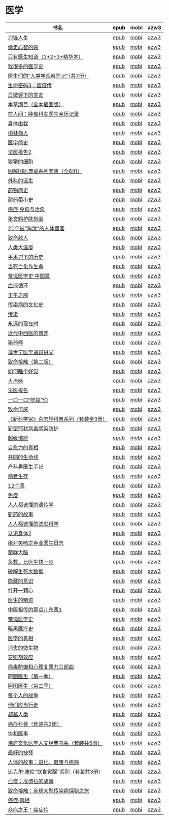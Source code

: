 # 医学

| 书名 | epub | mobi | azw3 |
| --- | --- | --- | --- |
| [刀锋人生](http://ct.dalanmei.com/f/31084289-771240587-4f37a3) | [epub](http://ct.dalanmei.com/f/31084289-771240587-4f37a3) | [mobi](http://ct.dalanmei.com/f/31084289-771228784-b84f2a) | [azw3](http://ct.dalanmei.com/f/31084289-771232597-c4d8ec) |
| [偷走心智的贼](http://ct.dalanmei.com/f/31084289-771240740-6afc77) | [epub](http://ct.dalanmei.com/f/31084289-771240740-6afc77) | [mobi](http://ct.dalanmei.com/f/31084289-771229046-a699e4) | [azw3](http://ct.dalanmei.com/f/31084289-771232764-1f8681) |
| [只有医生知道（1+2+3+精华本）](http://ct.dalanmei.com/f/31084289-771240742-e3b51d) | [epub](http://ct.dalanmei.com/f/31084289-771240742-e3b51d) | [mobi](http://ct.dalanmei.com/f/31084289-771229047-fe4f85) | [azw3](http://ct.dalanmei.com/f/31084289-771232769-5e6ccd) |
| [戏很多的医学史](http://ct.dalanmei.com/f/31084289-771240894-6e1f59) | [epub](http://ct.dalanmei.com/f/31084289-771240894-6e1f59) | [mobi](http://ct.dalanmei.com/f/31084289-771229244-5f7a5d) | [azw3](http://ct.dalanmei.com/f/31084289-771232915-0d51b6) |
| [医生们的“人类学观察笔记“（共7册）](http://ct.dalanmei.com/f/31084289-771246008-734ff3) | [epub](http://ct.dalanmei.com/f/31084289-771246008-734ff3) | [mobi](http://ct.dalanmei.com/f/31084289-771230336-7088f2) | [azw3](http://ct.dalanmei.com/f/31084289-771235807-187889) |
| [生命密码3：瘟疫传](http://ct.dalanmei.com/f/31084289-771246273-2e9667) | [epub](http://ct.dalanmei.com/f/31084289-771246273-2e9667) | [mobi](http://ct.dalanmei.com/f/31084289-771230646-a1e73a) | [azw3](http://ct.dalanmei.com/f/31084289-771235971-561dc5) |
| [显微镜下的室友](http://ct.dalanmei.com/f/31084289-577383753-5d22a9) | [epub](http://ct.dalanmei.com/f/31084289-577383753-5d22a9) | [mobi](http://ct.dalanmei.com/f/31084289-577375170-5d3ddb) | [azw3](http://ct.dalanmei.com/f/31084289-577384221-ce542e) |
| [本草纲目（全本插图版）](http://ct.dalanmei.com/f/31084289-577384156-d8db25) | [epub](http://ct.dalanmei.com/f/31084289-577384156-d8db25) | [mobi](http://ct.dalanmei.com/f/31084289-577383542-6e2211) | [azw3](http://ct.dalanmei.com/f/31084289-577385751-b838ed) |
| [在人间：肿瘤科女医生亲历记录](http://ct.dalanmei.com/f/31084289-570302327-b66273) | [epub](http://ct.dalanmei.com/f/31084289-570302327-b66273) | [mobi](http://ct.dalanmei.com/f/31084289-570175948-28a037) | [azw3](http://ct.dalanmei.com/f/31084289-570371708-283690) |
| [身体由我](http://ct.dalanmei.com/f/31084289-570303786-8a2e1a) | [epub](http://ct.dalanmei.com/f/31084289-570303786-8a2e1a) | [mobi](http://ct.dalanmei.com/f/31084289-570177883-13ef5a) | [azw3](http://ct.dalanmei.com/f/31084289-570373916-9ffa80) |
| [柏林病人](http://ct.dalanmei.com/f/31084289-570304332-b6a87a) | [epub](http://ct.dalanmei.com/f/31084289-570304332-b6a87a) | [mobi](http://ct.dalanmei.com/f/31084289-570178370-15c257) | [azw3](http://ct.dalanmei.com/f/31084289-570375197-f0656f) |
| [医学简史](None) | [epub](None) | [mobi](None) | [azw3](None) |
| [法医报告2](None) | [epub](None) | [mobi](None) | [azw3](None) |
| [狡猾的细胞](http://ct.dalanmei.com/f/31084289-570313979-85a935) | [epub](http://ct.dalanmei.com/f/31084289-570313979-85a935) | [mobi](http://ct.dalanmei.com/f/31084289-570161574-6c0c37) | [azw3](http://ct.dalanmei.com/f/31084289-570379403-17151e) |
| [图解国医典藏系列套装（全6册）](http://ct.dalanmei.com/f/31084289-570314759-9fb2a2) | [epub](http://ct.dalanmei.com/f/31084289-570314759-9fb2a2) | [mobi](http://ct.dalanmei.com/f/31084289-570162351-c58e26) | [azw3](http://ct.dalanmei.com/f/31084289-570546825-8bd103) |
| [外科的诞生](http://ct.dalanmei.com/f/31084289-570315292-8b9847) | [epub](http://ct.dalanmei.com/f/31084289-570315292-8b9847) | [mobi](http://ct.dalanmei.com/f/31084289-570162930-565649) | [azw3](http://ct.dalanmei.com/f/31084289-571047019-1f8426) |
| [药物简史](http://ct.dalanmei.com/f/31084289-570315308-bf0b2f) | [epub](http://ct.dalanmei.com/f/31084289-570315308-bf0b2f) | [mobi](http://ct.dalanmei.com/f/31084289-570162944-46c19c) | [azw3](http://ct.dalanmei.com/f/31084289-571047023-e6f29c) |
| [耐药菌小史](http://ct.dalanmei.com/f/31084289-570315465-c98e25) | [epub](http://ct.dalanmei.com/f/31084289-570315465-c98e25) | [mobi](http://ct.dalanmei.com/f/31084289-570163058-f75426) | [azw3](http://ct.dalanmei.com/f/31084289-571047133-705aea) |
| [癌症·免疫与治愈](http://ct.dalanmei.com/f/31084289-570316625-9d3721) | [epub](http://ct.dalanmei.com/f/31084289-570316625-9d3721) | [mobi](http://ct.dalanmei.com/f/31084289-570164440-56bbe4) | [azw3](http://ct.dalanmei.com/f/31084289-571382160-62c55c) |
| [张文鹤护肤指南](http://ct.dalanmei.com/f/31084289-570353418-2afb53) | [epub](http://ct.dalanmei.com/f/31084289-570353418-2afb53) | [mobi](http://ct.dalanmei.com/f/31084289-570161528-9bd597) | [azw3](http://ct.dalanmei.com/f/31084289-571401689-afc548) |
| [21个被“淘汰”的人体器官](http://ct.dalanmei.com/f/31084289-570354684-8fb3b8) | [epub](http://ct.dalanmei.com/f/31084289-570354684-8fb3b8) | [mobi](http://ct.dalanmei.com/f/31084289-570138543-af5237) | [azw3](http://ct.dalanmei.com/f/31084289-571402588-191e6d) |
| [致命敌人](http://ct.dalanmei.com/f/31084289-570355685-13a8d6) | [epub](http://ct.dalanmei.com/f/31084289-570355685-13a8d6) | [mobi](http://ct.dalanmei.com/f/31084289-570143092-a1de1d) | [azw3](http://ct.dalanmei.com/f/31084289-571403457-f4691b) |
| [人类大瘟疫](http://ct.dalanmei.com/f/31084289-570267997-7ad281) | [epub](http://ct.dalanmei.com/f/31084289-570267997-7ad281) | [mobi](http://ct.dalanmei.com/f/31084289-570125568-9dd5c0) | [azw3](http://ct.dalanmei.com/f/31084289-571407638-07ffbd) |
| [手术刀下的历史](http://ct.dalanmei.com/f/31084289-570269911-dfe7de) | [epub](http://ct.dalanmei.com/f/31084289-570269911-dfe7de) | [mobi](http://ct.dalanmei.com/f/31084289-570127614-cb3e71) | [azw3](http://ct.dalanmei.com/f/31084289-571409638-88d642) |
| [当死亡化作生命](http://ct.dalanmei.com/f/31084289-570270195-413abf) | [epub](http://ct.dalanmei.com/f/31084289-570270195-413abf) | [mobi](http://ct.dalanmei.com/f/31084289-570127675-585060) | [azw3](http://ct.dalanmei.com/f/31084289-571409778-846618) |
| [荒诞医学史·中国篇](http://ct.dalanmei.com/f/31084289-570257127-1f4358) | [epub](http://ct.dalanmei.com/f/31084289-570257127-1f4358) | [mobi](http://ct.dalanmei.com/f/31084289-570107777-e5db78) | [azw3](http://ct.dalanmei.com/f/31084289-571415487-59e9d2) |
| [血液循环](http://ct.dalanmei.com/f/31084289-570259070-0f2d7e) | [epub](http://ct.dalanmei.com/f/31084289-570259070-0f2d7e) | [mobi](http://ct.dalanmei.com/f/31084289-570108699-8e7afd) | [azw3](http://ct.dalanmei.com/f/31084289-571416206-b7081b) |
| [正午之魔](http://ct.dalanmei.com/f/31084289-570239074-fbdf98) | [epub](http://ct.dalanmei.com/f/31084289-570239074-fbdf98) | [mobi](http://ct.dalanmei.com/f/31084289-569452379-7463ea) | [azw3](http://ct.dalanmei.com/f/31084289-571419418-e7391a) |
| [传染病的文化史](http://ct.dalanmei.com/f/31084289-572064738-e8f8ec) | [epub](http://ct.dalanmei.com/f/31084289-572064738-e8f8ec) | [mobi](http://ct.dalanmei.com/f/31084289-571731525-79661f) | [azw3](http://ct.dalanmei.com/f/31084289-572084923-9f2d15) |
| [传染](http://ct.dalanmei.com/f/31084289-572069138-980104) | [epub](http://ct.dalanmei.com/f/31084289-572069138-980104) | [mobi](http://ct.dalanmei.com/f/31084289-571730918-7c4963) | [azw3](http://ct.dalanmei.com/f/31084289-572087103-f44c41) |
| [永远的现在时](http://ct.dalanmei.com/f/31084289-572074001-7f8bd2) | [epub](http://ct.dalanmei.com/f/31084289-572074001-7f8bd2) | [mobi](http://ct.dalanmei.com/f/31084289-571730676-2e721a) | [azw3](http://ct.dalanmei.com/f/31084289-572091568-546bfc) |
| [近代中西医的博弈](http://ct.dalanmei.com/f/31084289-572084821-1436fd) | [epub](http://ct.dalanmei.com/f/31084289-572084821-1436fd) | [mobi](http://ct.dalanmei.com/f/31084289-571729048-996a9b) | [azw3](http://ct.dalanmei.com/f/31084289-572112260-be82ef) |
| [猎药师](http://ct.dalanmei.com/f/31084289-572085255-c8841f) | [epub](http://ct.dalanmei.com/f/31084289-572085255-c8841f) | [mobi](http://ct.dalanmei.com/f/31084289-571728978-5dffdc) | [azw3](http://ct.dalanmei.com/f/31084289-572112373-413e5b) |
| [薄世宁医学通识讲义](http://ct.dalanmei.com/f/31084289-572090277-4e5f8d) | [epub](http://ct.dalanmei.com/f/31084289-572090277-4e5f8d) | [mobi](http://ct.dalanmei.com/f/31084289-571727975-eeb482) | [azw3](http://ct.dalanmei.com/f/31084289-572113604-346eec) |
| [致命接触（第二版）](http://ct.dalanmei.com/f/31084289-572112268-7b9b62) | [epub](http://ct.dalanmei.com/f/31084289-572112268-7b9b62) | [mobi](http://ct.dalanmei.com/f/31084289-571724249-853789) | [azw3](http://ct.dalanmei.com/f/31084289-572116159-346df6) |
| [如何睡个好觉](http://ct.dalanmei.com/f/31084289-572112931-920efc) | [epub](http://ct.dalanmei.com/f/31084289-572112931-920efc) | [mobi](http://ct.dalanmei.com/f/31084289-571722129-a6a377) | [azw3](http://ct.dalanmei.com/f/31084289-572120013-a7ab95) |
| [大流感](None) | [epub](None) | [mobi](None) | [azw3](None) |
| [法医报告](http://ct.dalanmei.com/f/31084289-572114207-e344fd) | [epub](http://ct.dalanmei.com/f/31084289-572114207-e344fd) | [mobi](http://ct.dalanmei.com/f/31084289-571713785-0c0fc6) | [azw3](http://ct.dalanmei.com/f/31084289-572127718-ea37b7) |
| [一口一口“吃掉”你](http://ct.dalanmei.com/f/31084289-572114599-d29d1f) | [epub](http://ct.dalanmei.com/f/31084289-572114599-d29d1f) | [mobi](http://ct.dalanmei.com/f/31084289-571712499-4fe38d) | [azw3](http://ct.dalanmei.com/f/31084289-572132127-84a78b) |
| [致命流感](http://ct.dalanmei.com/f/31084289-572116214-97f7e8) | [epub](http://ct.dalanmei.com/f/31084289-572116214-97f7e8) | [mobi](http://ct.dalanmei.com/f/31084289-571674812-768a0b) | [azw3](http://ct.dalanmei.com/f/31084289-572170717-69c019) |
| [《新科学家》杂志轻科普系列（套装全3册）](http://ct.dalanmei.com/f/31084289-572120262-5f5e60) | [epub](http://ct.dalanmei.com/f/31084289-572120262-5f5e60) | [mobi](http://ct.dalanmei.com/f/31084289-571647909-7aad01) | [azw3](http://ct.dalanmei.com/f/31084289-572180560-92d3d3) |
| [新型冠状病毒感染防护](None) | [epub](None) | [mobi](None) | [azw3](None) |
| [超级潜能](http://ct.dalanmei.com/f/31084289-571795759-8b40b6) | [epub](http://ct.dalanmei.com/f/31084289-571795759-8b40b6) | [mobi](http://ct.dalanmei.com/f/31084289-571530926-d3de53) | [azw3](http://ct.dalanmei.com/f/31084289-572194515-61cdf9) |
| [自愈力的真相](http://ct.dalanmei.com/f/31084289-571806345-443200) | [epub](http://ct.dalanmei.com/f/31084289-571806345-443200) | [mobi](http://ct.dalanmei.com/f/31084289-571538098-261c48) | [azw3](http://ct.dalanmei.com/f/31084289-572195897-717f27) |
| [共同的生命线](http://ct.dalanmei.com/f/31084289-571806739-5fab26) | [epub](http://ct.dalanmei.com/f/31084289-571806739-5fab26) | [mobi](http://ct.dalanmei.com/f/31084289-571538677-4ce0a5) | [azw3](http://ct.dalanmei.com/f/31084289-572195946-c8ac09) |
| [产科男医生手记](http://ct.dalanmei.com/f/31084289-571813313-7c6749) | [epub](http://ct.dalanmei.com/f/31084289-571813313-7c6749) | [mobi](http://ct.dalanmei.com/f/31084289-571543219-918752) | [azw3](http://ct.dalanmei.com/f/31084289-572196520-893f7a) |
| [病者生存](http://ct.dalanmei.com/f/31084289-571835970-a57812) | [epub](http://ct.dalanmei.com/f/31084289-571835970-a57812) | [mobi](http://ct.dalanmei.com/f/31084289-571549740-1da86a) | [azw3](http://ct.dalanmei.com/f/31084289-572200451-a2e504) |
| [12个我](http://ct.dalanmei.com/f/31084289-571838606-eb8a62) | [epub](http://ct.dalanmei.com/f/31084289-571838606-eb8a62) | [mobi](http://ct.dalanmei.com/f/31084289-571549983-fd61c6) | [azw3](http://ct.dalanmei.com/f/31084289-572200689-b541a0) |
| [免疫](http://ct.dalanmei.com/f/31084289-571880701-7b5988) | [epub](http://ct.dalanmei.com/f/31084289-571880701-7b5988) | [mobi](http://ct.dalanmei.com/f/31084289-571552222-ba4eac) | [azw3](http://ct.dalanmei.com/f/31084289-572202548-82aec1) |
| [人人都该懂的遗传学](http://ct.dalanmei.com/f/31084289-571912685-6d5874) | [epub](http://ct.dalanmei.com/f/31084289-571912685-6d5874) | [mobi](http://ct.dalanmei.com/f/31084289-571556153-5597fa) | [azw3](http://ct.dalanmei.com/f/31084289-572203359-4da411) |
| [新药的故事](http://ct.dalanmei.com/f/31084289-571914047-b06d27) | [epub](http://ct.dalanmei.com/f/31084289-571914047-b06d27) | [mobi](http://ct.dalanmei.com/f/31084289-571557183-15a09f) | [azw3](http://ct.dalanmei.com/f/31084289-572203627-621100) |
| [人人都该懂的法庭科学](http://ct.dalanmei.com/f/31084289-571915622-78a044) | [epub](http://ct.dalanmei.com/f/31084289-571915622-78a044) | [mobi](http://ct.dalanmei.com/f/31084289-571557553-5a33e5) | [azw3](http://ct.dalanmei.com/f/31084289-572203800-b094d6) |
| [认识身体2](http://ct.dalanmei.com/f/31084289-571736105-a5bbfb) | [epub](http://ct.dalanmei.com/f/31084289-571736105-a5bbfb) | [mobi](http://ct.dalanmei.com/f/31084289-571608134-3d75f1) | [azw3](http://ct.dalanmei.com/f/31084289-571914229-6ac085) |
| [绝对笑喷之弃业医生日志](http://ct.dalanmei.com/f/31084289-571737676-339828) | [epub](http://ct.dalanmei.com/f/31084289-571737676-339828) | [mobi](http://ct.dalanmei.com/f/31084289-571603660-a0f268) | [azw3](http://ct.dalanmei.com/f/31084289-571916710-10f973) |
| [菌群大脑](http://ct.dalanmei.com/f/31084289-571772867-156941) | [epub](http://ct.dalanmei.com/f/31084289-571772867-156941) | [mobi](http://ct.dalanmei.com/f/31084289-571598246-fa26ee) | [azw3](http://ct.dalanmei.com/f/31084289-571918100-b81246) |
| [急救，比医生快一步](http://ct.dalanmei.com/f/31084289-571775060-c39776) | [epub](http://ct.dalanmei.com/f/31084289-571775060-c39776) | [mobi](http://ct.dalanmei.com/f/31084289-571499619-82adf5) | [azw3](http://ct.dalanmei.com/f/31084289-571919889-342858) |
| [破解生死大数据](http://ct.dalanmei.com/f/31084289-572124372-5ddbcb) | [epub](http://ct.dalanmei.com/f/31084289-572124372-5ddbcb) | [mobi](http://ct.dalanmei.com/f/31084289-571594622-301708) | [azw3](http://ct.dalanmei.com/f/31084289-571982683-00db62) |
| [隐藏的意识](http://ct.dalanmei.com/f/31084289-571812536-7347a8) | [epub](http://ct.dalanmei.com/f/31084289-571812536-7347a8) | [mobi](http://ct.dalanmei.com/f/31084289-571542610-772405) | [azw3](http://ct.dalanmei.com/f/31084289-572014176-876719) |
| [打开一颗心](http://ct.dalanmei.com/f/31084289-571815052-27f638) | [epub](http://ct.dalanmei.com/f/31084289-571815052-27f638) | [mobi](http://ct.dalanmei.com/f/31084289-571544788-38dc9f) | [azw3](http://ct.dalanmei.com/f/31084289-572016877-6deb70) |
| [医生的精进](http://ct.dalanmei.com/f/31084289-571818581-274cf9) | [epub](http://ct.dalanmei.com/f/31084289-571818581-274cf9) | [mobi](http://ct.dalanmei.com/f/31084289-571548200-bfea39) | [azw3](http://ct.dalanmei.com/f/31084289-572055441-1851a3) |
| [中医祖传的那点儿东西1](http://ct.dalanmei.com/f/31084289-571820072-c6710a) | [epub](http://ct.dalanmei.com/f/31084289-571820072-c6710a) | [mobi](http://ct.dalanmei.com/f/31084289-571548642-7bc251) | [azw3](http://ct.dalanmei.com/f/31084289-572058712-bea0c0) |
| [荒诞医学史](http://ct.dalanmei.com/f/31084289-571840683-035f0c) | [epub](http://ct.dalanmei.com/f/31084289-571840683-035f0c) | [mobi](http://ct.dalanmei.com/f/31084289-571550070-8657cb) | [azw3](http://ct.dalanmei.com/f/31084289-572066189-f4376e) |
| [暗黑医疗史](http://ct.dalanmei.com/f/31084289-571840782-455fd1) | [epub](http://ct.dalanmei.com/f/31084289-571840782-455fd1) | [mobi](http://ct.dalanmei.com/f/31084289-571550084-86b15b) | [azw3](http://ct.dalanmei.com/f/31084289-572066198-463f2e) |
| [医学的真相](http://ct.dalanmei.com/f/31084289-571908471-cd391f) | [epub](http://ct.dalanmei.com/f/31084289-571908471-cd391f) | [mobi](http://ct.dalanmei.com/f/31084289-571555621-6d382e) | [azw3](http://ct.dalanmei.com/f/31084289-572072185-b6c4f1) |
| [消失的微生物](http://ct.dalanmei.com/f/31084289-571917866-e78271) | [epub](http://ct.dalanmei.com/f/31084289-571917866-e78271) | [mobi](http://ct.dalanmei.com/f/31084289-571558393-0cf8ba) | [azw3](http://ct.dalanmei.com/f/31084289-572075287-dc2d70) |
| [安慰剂效应](http://ct.dalanmei.com/f/31084289-571918103-02ce7c) | [epub](http://ct.dalanmei.com/f/31084289-571918103-02ce7c) | [mobi](http://ct.dalanmei.com/f/31084289-571558501-23950a) | [azw3](http://ct.dalanmei.com/f/31084289-572075615-d1aad3) |
| [病毒防御和心理复原力三部曲](http://ct.dalanmei.com/f/31084289-571920862-7ccce8) | [epub](http://ct.dalanmei.com/f/31084289-571920862-7ccce8) | [mobi](http://ct.dalanmei.com/f/31084289-571559222-926328) | [azw3](http://ct.dalanmei.com/f/31084289-572076626-eed601) |
| [阿图医生（第一季）](http://ct.dalanmei.com/f/31084289-571922499-9c3df3) | [epub](http://ct.dalanmei.com/f/31084289-571922499-9c3df3) | [mobi](http://ct.dalanmei.com/f/31084289-571559418-307a70) | [azw3](http://ct.dalanmei.com/f/31084289-572076926-4545c6) |
| [阿图医生（第二季）](None) | [epub](None) | [mobi](None) | [azw3](None) |
| [每个人的战争](http://ct.dalanmei.com/f/31084289-571978167-ab8722) | [epub](http://ct.dalanmei.com/f/31084289-571978167-ab8722) | [mobi](http://ct.dalanmei.com/f/31084289-571559608-7a49e7) | [azw3](http://ct.dalanmei.com/f/31084289-572078092-a40c48) |
| [他们应当行走](http://ct.dalanmei.com/f/31084289-571736152-8d5181) | [epub](http://ct.dalanmei.com/f/31084289-571736152-8d5181) | [mobi](http://ct.dalanmei.com/f/31084289-571583230-d8242e) | [azw3](http://ct.dalanmei.com/f/31084289-571855951-d061cd) |
| [超越人类](None) | [epub](None) | [mobi](None) | [azw3](None) |
| [癌症科普（套装共2册）](None) | [epub](None) | [mobi](None) | [azw3](None) |
| [协和医事](http://ct.dalanmei.com/f/31084289-571774786-29c9ae) | [epub](http://ct.dalanmei.com/f/31084289-571774786-29c9ae) | [mobi](http://ct.dalanmei.com/f/31084289-571497645-2c411d) | [azw3](http://ct.dalanmei.com/f/31084289-571871680-269cfc) |
| [湛庐文化医学人文经典书系（套装共5册）](http://ct.dalanmei.com/f/31084289-571779333-87c403) | [epub](http://ct.dalanmei.com/f/31084289-571779333-87c403) | [mobi](http://ct.dalanmei.com/f/31084289-571522831-dcbcc9) | [azw3](http://ct.dalanmei.com/f/31084289-571879133-cad0bc) |
| [最好的抉择](http://ct.dalanmei.com/f/31084289-571779336-b2374a) | [epub](http://ct.dalanmei.com/f/31084289-571779336-b2374a) | [mobi](http://ct.dalanmei.com/f/31084289-571522835-359f8c) | [azw3](http://ct.dalanmei.com/f/31084289-571879136-6d3b67) |
| [人体的故事：进化、健康与疾病](http://ct.dalanmei.com/f/31084289-571781422-285779) | [epub](http://ct.dalanmei.com/f/31084289-571781422-285779) | [mobi](http://ct.dalanmei.com/f/31084289-571422066-fc28d3) | [azw3](http://ct.dalanmei.com/f/31084289-571881971-812007) |
| [迈克尔·波伦“饮食觉醒”系列（套装共3册）](http://ct.dalanmei.com/f/31084289-571782486-58c14b) | [epub](http://ct.dalanmei.com/f/31084289-571782486-58c14b) | [mobi](http://ct.dalanmei.com/f/31084289-571423737-2700df) | [azw3](http://ct.dalanmei.com/f/31084289-571883584-8019db) |
| [血疫：埃博拉的故事](http://ct.dalanmei.com/f/31084289-571786825-6f29f8) | [epub](http://ct.dalanmei.com/f/31084289-571786825-6f29f8) | [mobi](http://ct.dalanmei.com/f/31084289-571453111-903cc7) | [azw3](http://ct.dalanmei.com/f/31084289-571885976-02d294) |
| [致命接触：全球大型传染病探秘之旅](http://ct.dalanmei.com/f/31084289-571786964-34265f) | [epub](http://ct.dalanmei.com/f/31084289-571786964-34265f) | [mobi](http://ct.dalanmei.com/f/31084289-571453228-02b81c) | [azw3](http://ct.dalanmei.com/f/31084289-571886068-0cc1d8) |
| [癌症·真相](http://ct.dalanmei.com/f/31084289-571788058-d029ee) | [epub](http://ct.dalanmei.com/f/31084289-571788058-d029ee) | [mobi](http://ct.dalanmei.com/f/31084289-571455789-35511f) | [azw3](http://ct.dalanmei.com/f/31084289-571889450-8194aa) |
| [众病之王：癌症传](http://ct.dalanmei.com/f/31084289-571790136-0fc833) | [epub](http://ct.dalanmei.com/f/31084289-571790136-0fc833) | [mobi](http://ct.dalanmei.com/f/31084289-571457221-821be7) | [azw3](http://ct.dalanmei.com/f/31084289-571895710-c7f6fd) |
